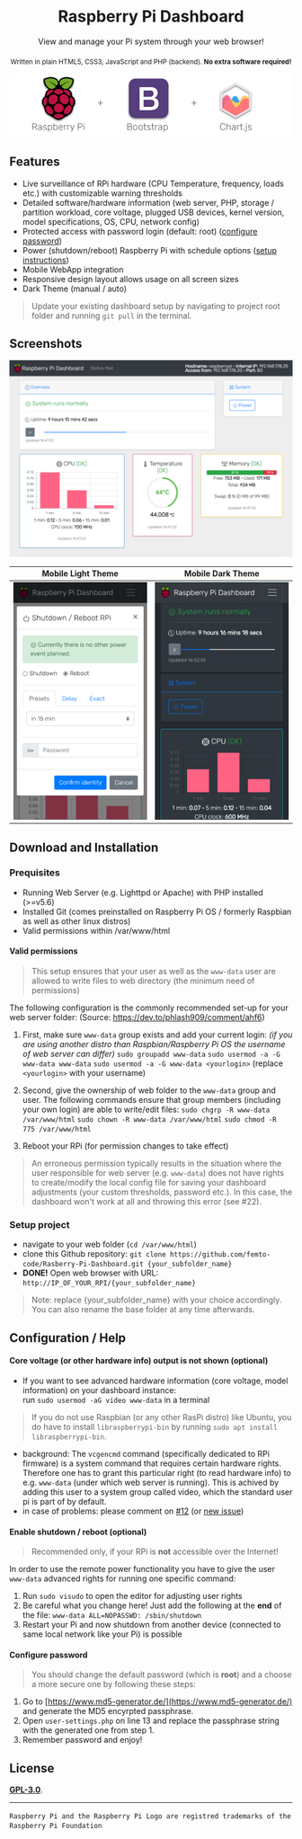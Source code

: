 # <div align="center">Raspberry Pi Dashboard</div>

<div align="center">View and manage your Pi system through your web browser!</div>
<p align="center"><sub>Written in plain HTML5, CSS3, JavaScript and PHP (backend). <b>No extra software required!</b></sub></p>

![Intro](img/intro2.png?raw=true "Components of this project")

## Features

- Live surveillance of RPi hardware (CPU Temperature, frequency, loads etc.) with customizable warning thresholds
- Detailed software/hardware information (web server, PHP, storage / partition workload, core voltage, plugged USB devices, kernel version, model specifications, OS, CPU, network config)
- Protected access with password login (default: root) ([configure password](https://github.com/femto-code/Rasberry-Pi-Dashboard#configure-password))
- Power (shutdown/reboot) Raspberry Pi with schedule options ([setup instructions](https://github.com/femto-code/Rasberry-Pi-Dashboard#enabling-remote-shutdownreboot-optional))
- Mobile WebApp integration
- Responsive design layout allows usage on all screen sizes
- Dark Theme (manual / auto)

>Update your existing dashboard setup by navigating to project root folder and running `git pull` in the terminal.

## Screenshots

![Preview](img/preview.png?raw=true "Preview of dashboard in a web browser")

| Mobile Light Theme                                | Mobile Dark Theme                               |
|:-------------------------------------------------:|:-----------------------------------------------:|
| ![](img/m2.png?raw=true)                          |                ![](img/m1.png?raw=true)         |

## Download and Installation

### Prequisites

- Running Web Server (e.g. Lighttpd or Apache) with PHP installed (>=v5.6)
- Installed Git (comes preinstalled on Raspberry Pi OS / formerly Raspbian as well as other linux distros)
- Valid permissions within /var/www/html

#### Valid permissions

> This setup ensures that your user as well as the `www-data` user are allowed to write files to web directory (the minimum need of permissions)

The following configuration is the commonly recommended set-up for your web server folder:
(Source: https://dev.to/phlash909/comment/ahf6)

1. First, make sure `www-data` group exists and add your current login:
_(if you are using another distro than Raspbian/Raspberry Pi OS the username of web server can differ)_
`sudo groupadd www-data`
`sudo usermod -a -G www-data www-data`
`sudo usermod -a -G www-data <yourlogin>` (replace `<yourlogin>` with your username)

2. Second, give the ownership of web folder to the `www-data` group and user. The following commands ensure that group members (including your own login) are able to write/edit files:
`sudo chgrp -R www-data /var/www/html`
`sudo chown -R www-data /var/www/html`
`sudo chmod -R 775 /var/www/html`

3. Reboot your RPi (for permission changes to take effect)

> An erroneous permission typically results in the situation where the user responsible for web server (e.g. `www-data`) does not have rights to create/modify the local config file for saving your dashboard adjustments (your custom thresholds, password etc.). In this case, the dashboard won't work at all and throwing this error (see #22).

### Setup project

- navigate to your web folder (`cd /var/www/html`)
- clone this Github repository: `git clone https://github.com/femto-code/Rasberry-Pi-Dashboard.git {your_subfolder_name}`
- **DONE!** Open web browser with URL: `http://IP_OF_YOUR_RPI/{your_subfolder_name}`
> Note: replace {your_subfolder_name} with your choice accordingly. You can also rename the base folder at any time afterwards.

## Configuration / Help

#### Core voltage (or other hardware info) output is not shown (optional)
- If you want to see advanced hardware information (core voltage, model information) on your dashboard instance:<br>run `sudo usermod -aG video www-data` in a terminal
>If you do not use Raspbian (or any other RasPi distro) like Ubuntu, you do have to install `libraspberrypi-bin` by running `sudo apt install libraspberrypi-bin`.

- background: The `vcgencmd` command (specifically dedicated to RPi firmware) is a system command that requires certain hardware rights. Therefore one has to grant this particular right (to read hardware info) to e.g. `www-data` (under which web server is running). This is achived by adding this user to a system group called video, which the standard user pi is part of by default.
- in case of problems: please comment on [#12](https://github.com/femto-code/Raspberry-Pi-Dashboard/issues/12) (or [new issue](https://github.com/femto-code/Raspberry-Pi-Dashboard/issues/new))

#### Enable shutdown / reboot (optional)

> Recommended only, if your RPi is **not** accessible over the Internet!

In order to use the remote power functionality you have to give the user `www-data` advanced rights for running one specific command:
1. Run `sudo visudo` to open the editor for adjusting user rights
2. Be careful what you change here! Just add the following at the **end** of the file: `www-data ALL=NOPASSWD: /sbin/shutdown`
3. Restart your Pi and now shutdown from another device (connected to same local network like your Pi) is possible

#### Configure password

>You should change the default password (which is **root**) and a choose a more secure one by following these steps:

1. Go to [https://www.md5-generator.de/](https://www.md5-generator.de/) and generate the MD5 encyrpted passphrase.
2. Open `user-settings.php` on line 13 and replace the passphrase string with the generated one from step 1.
3. Remember password and enjoy!

## License

[**GPL-3.0**](LICENSE).

---

`Raspberry Pi and the Raspberry Pi Logo are registred trademarks of the Raspberry Pi Foundation`
